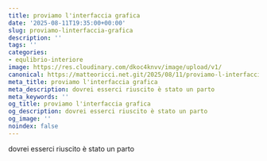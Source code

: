 ```yaml
---
title: proviamo l'interfaccia grafica
date: '2025-08-11T19:35:00+00:00'
slug: proviamo-linterfaccia-grafica
description: ''
tags: ''
categories:
- equlibrio-interiore
image: https://res.cloudinary.com/dkoc4knvv/image/upload/v1/
canonical: https://matteoricci.net.git/2025/08/11/proviamo-l-interfaccia.html
meta_title: proviamo l'interfaccia grafica
meta_description: dovrei esserci riuscito è stato un parto
meta_keywords: ''
og_title: proviamo l'interfaccia grafica
og_description: dovrei esserci riuscito è stato un parto
og_image: ''
noindex: false
---
```


dovrei esserci riuscito è stato un parto
